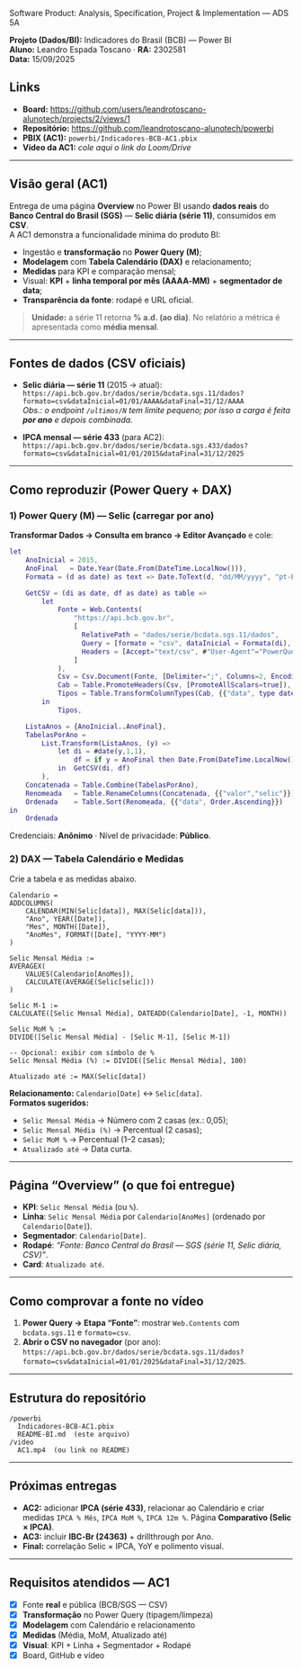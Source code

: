  Software Product: Analysis, Specification, Project & Implementation — ADS 5A

**Projeto (Dados/BI):** Indicadores do Brasil (BCB) — Power BI  
**Aluno:** Leandro Espada Toscano · **RA:** 2302581  
**Data:** 15/09/2025

## Links
- **Board:** https://github.com/users/leandrotoscano-alunotech/projects/2/views/1
- **Repositório:** https://github.com/leandrotoscano-alunotech/powerbi
- **PBIX (AC1):** `powerbi/Indicadores-BCB-AC1.pbix`
- **Vídeo da AC1:** _cole aqui o link do Loom/Drive_

---

## Visão geral (AC1)
Entrega de uma página **Overview** no Power BI usando **dados reais** do **Banco Central do Brasil (SGS)** — **Selic diária (série 11)**, consumidos em **CSV**.  
A AC1 demonstra a funcionalidade mínima do produto BI:
- Ingestão e **transformação** no **Power Query (M)**;
- **Modelagem** com **Tabela Calendário (DAX)** e relacionamento;
- **Medidas** para KPI e comparação mensal;
- Visual: **KPI** + **linha temporal por mês (AAAA‑MM)** + **segmentador de data**;
- **Transparência da fonte**: rodapé e URL oficial.

> **Unidade:** a série 11 retorna **% a.d. (ao dia)**. No relatório a métrica é apresentada como **média mensal**.

---

## Fontes de dados (CSV oficiais)
- **Selic diária — série 11** (2015 → atual):  
  `https://api.bcb.gov.br/dados/serie/bcdata.sgs.11/dados?formato=csv&dataInicial=01/01/AAAA&dataFinal=31/12/AAAA`  
  _Obs.: o endpoint `/ultimos/N` tem limite pequeno; por isso a carga é feita **por ano** e depois combinada._

- **IPCA mensal — série 433** (para AC2):  
  `https://api.bcb.gov.br/dados/serie/bcdata.sgs.433/dados?formato=csv&dataInicial=01/01/2015&dataFinal=31/12/2025`

---

## Como reproduzir (Power Query + DAX)

### 1) Power Query (M) — Selic (carregar por ano)
**Transformar Dados → Consulta em branco → Editor Avançado** e cole:

```m
let
    AnoInicial = 2015,
    AnoFinal   = Date.Year(Date.From(DateTime.LocalNow())),
    Formata = (d as date) as text => Date.ToText(d, "dd/MM/yyyy", "pt-BR"),

    GetCSV = (di as date, df as date) as table =>
        let
            Fonte = Web.Contents(
                "https://api.bcb.gov.br",
                [
                  RelativePath = "dados/serie/bcdata.sgs.11/dados",
                  Query = [formato = "csv", dataInicial = Formata(di), dataFinal = Formata(df)],
                  Headers = [Accept="text/csv", #"User-Agent"="PowerQuery"]
                ]
            ),
            Csv = Csv.Document(Fonte, [Delimiter=";", Columns=2, Encoding=65001, QuoteStyle=QuoteStyle.None]),
            Cab = Table.PromoteHeaders(Csv, [PromoteAllScalars=true]),
            Tipos = Table.TransformColumnTypes(Cab, {{"data", type date}, {"valor", type number}}, "pt-BR")
        in
            Tipos,

    ListaAnos = {AnoInicial..AnoFinal},
    TabelasPorAno =
        List.Transform(ListaAnos, (y) =>
            let di = #date(y,1,1),
                df = if y = AnoFinal then Date.From(DateTime.LocalNow()) else #date(y,12,31)
            in  GetCSV(di, df)
        ),
    Concatenada = Table.Combine(TabelasPorAno),
    Renomeada   = Table.RenameColumns(Concatenada, {{"valor","selic"}}),
    Ordenada    = Table.Sort(Renomeada, {{"data", Order.Ascending}})
in
    Ordenada
```

Credenciais: **Anônimo** · Nível de privacidade: **Público**.

### 2) DAX — Tabela Calendário e Medidas
Crie a tabela e as medidas abaixo.

```DAX
Calendario =
ADDCOLUMNS(
    CALENDAR(MIN(Selic[data]), MAX(Selic[data])),
    "Ano", YEAR([Date]),
    "Mes", MONTH([Date]),
    "AnoMes", FORMAT([Date], "YYYY-MM")
)

Selic Mensal Média :=
AVERAGEX(
    VALUES(Calendario[AnoMes]),
    CALCULATE(AVERAGE(Selic[selic]))
)

Selic M-1 :=
CALCULATE([Selic Mensal Média], DATEADD(Calendario[Date], -1, MONTH))

Selic MoM % :=
DIVIDE([Selic Mensal Média] - [Selic M-1], [Selic M-1])

-- Opcional: exibir com símbolo de %
Selic Mensal Média (%) := DIVIDE([Selic Mensal Média], 100)

Atualizado até := MAX(Selic[data])
```

**Relacionamento:** `Calendario[Date]` ↔ `Selic[data]`.  
**Formatos sugeridos:**  
- `Selic Mensal Média` → Número com 2 casas (ex.: 0,05);  
- `Selic Mensal Média (%)` → Percentual (2 casas);  
- `Selic MoM %` → Percentual (1–2 casas);  
- `Atualizado até` → Data curta.

---

## Página “Overview” (o que foi entregue)
- **KPI**: `Selic Mensal Média` (ou `%`).  
- **Linha**: `Selic Mensal Média` por `Calendario[AnoMes]` (ordenado por `Calendario[Date]`).  
- **Segmentador**: `Calendario[Date]`.  
- **Rodapé**: _“Fonte: Banco Central do Brasil — SGS (série 11, Selic diária, CSV)”_.  
- **Card**: `Atualizado até`.

---

## Como comprovar a fonte no vídeo
1. **Power Query → Etapa “Fonte”**: mostrar `Web.Contents` com `bcdata.sgs.11` e `formato=csv`.  
2. **Abrir o CSV no navegador** (por ano):  
   `https://api.bcb.gov.br/dados/serie/bcdata.sgs.11/dados?formato=csv&dataInicial=01/01/2025&dataFinal=31/12/2025`.

---

## Estrutura do repositório
```
/powerbi
  Indicadores-BCB-AC1.pbix
  README-BI.md  (este arquivo)
/video
  AC1.mp4  (ou link no README)
```

---

## Próximas entregas
- **AC2:** adicionar **IPCA (série 433)**, relacionar ao Calendário e criar medidas `IPCA % Mês`, `IPCA MoM %`, `IPCA 12m %`. Página **Comparativo (Selic × IPCA)**.  
- **AC3:** incluir **IBC‑Br (24363)** + drillthrough por Ano.  
- **Final:** correlação Selic × IPCA, YoY e polimento visual.

---

## Requisitos atendidos — AC1
- [x] Fonte **real** e pública (BCB/SGS — CSV)  
- [x] **Transformação** no Power Query (tipagem/limpeza)  
- [x] **Modelagem** com Calendário e relacionamento  
- [x] **Medidas** (Média, MoM, Atualizado até)  
- [x] **Visual**: KPI + Linha + Segmentador + Rodapé  
- [x] Board, GitHub e vídeo

